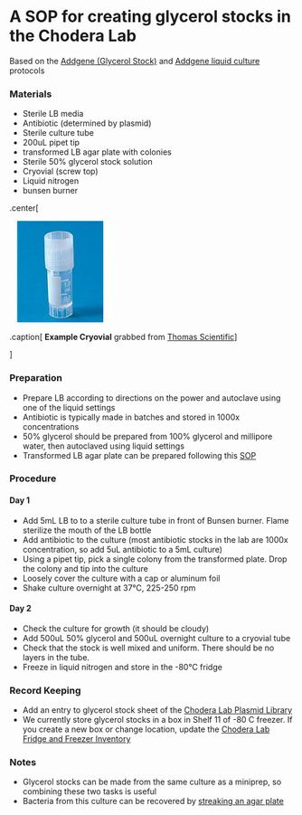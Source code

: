 # A SOP for creating glycerol stocks in the Chodera Lab 

Based on the [Addgene (Glycerol Stock)](https://www.addgene.org/protocols/create-glycerol-stock/) and [Addgene liquid culture](https://www.addgene.org/protocols/inoculate-bacterial-culture/) protocols 

### Materials 
* Sterile LB media 
* Antibiotic (determined by plasmid)
* Sterile culture tube 
* 200uL pipet tip 
* transformed LB agar plate with colonies 
* Sterile 50% glycerol stock solution 
* Cryovial (screw top) 
* Liquid nitrogen 
* bunsen burner 


.center[

![cryovial](images/cryovial.jpg "Example from Thomas Scientific Website")

.caption[
**Example Cryovial** grabbed from [Thomas Scientific](https://www.thomassci.com/Laboratory-Supplies/Cryogenic-Vials/_/CRYOGENIC-VIALS-AND-CONTAINERS?q=Cryotube)]

]

### Preparation 

* Prepare LB according to directions on the power and autoclave using one of the liquid settings
* Antibiotic is typically made in batches and stored in 1000x concentrations 
* 50% glycerol should be prepared from 100% glycerol and millipore water, then autoclaved using liquid settings 
* Transformed LB agar plate can be prepared following this [SOP](https://github.com/choderalab/wetlab-protocols/blob/master/Competent_Cells_Transformation/Transformation.md)

### Procedure 

#### Day 1 
* Add 5mL LB to to a sterile culture tube in front of Bunsen burner. Flame sterilize the mouth of the LB bottle 
* Add antibiotic to the culture (most antibiotic stocks in the lab are 1000x concentration, so add 5uL antibiotic to a 5mL culture)
* Using a pipet tip, pick a single colony from the transformed plate. Drop the colony and tip into the culture 
* Loosely cover the culture with a cap or aluminum foil  
* Shake culture overnight at 37°C, 225-250 rpm

#### Day 2
* Check the culture for growth (it should be cloudy) 
* Add 500uL 50% glycerol and 500uL overnight culture to a cryovial tube 
* Check that the stock is well mixed and uniform. There should be no layers in the tube. 
* Freeze in liquid nitrogen and store in the -80°C fridge 


### Record Keeping

* Add an entry to glycerol stock sheet of the [Chodera Lab Plasmid Library](https://docs.google.com/spreadsheets/d/1b-H7a3in7lu-r7KzwA7vuxOoumuTF1xGWB-hPrwuYCw/edit?usp=drive_web)
* We currently store glycerol stocks in a box in Shelf 11 of -80 C freezer. If you create a new box or change location, update the [Chodera Lab Fridge and Freezer Inventory](https://docs.google.com/spreadsheets/d/1F-x4JrbIAd96WqROiASZuANYdQVlM8HLVpmyp_6wbBY/edit#gid=1071795149)

### Notes

* Glycerol stocks can be made from the same culture as a miniprep, so combining these two tasks is useful
* Bacteria from this culture can be recovered by [streaking an agar plate](https://www.addgene.org/protocols/streak-plate/)